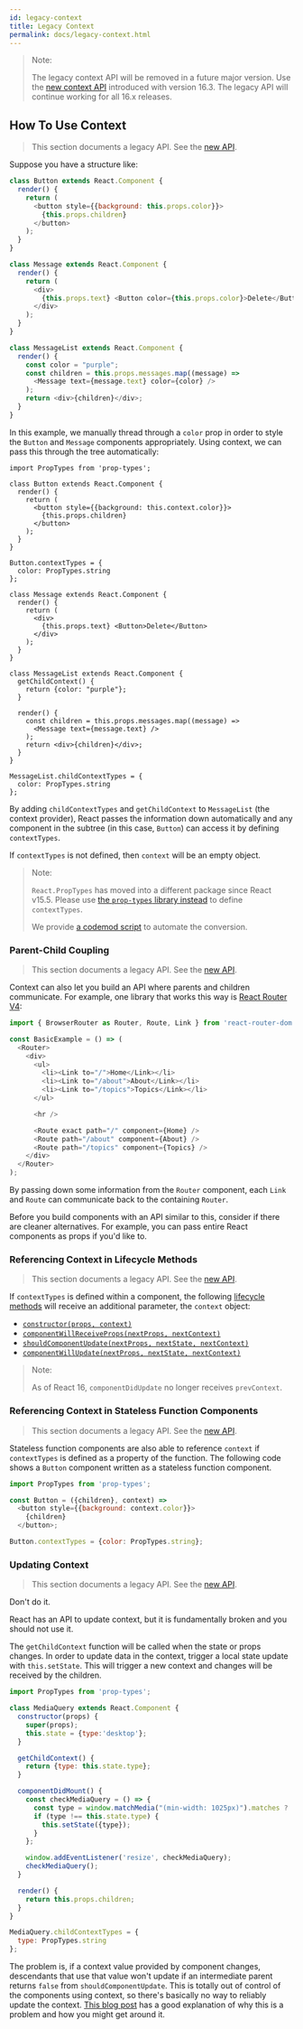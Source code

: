```yaml
---
id: legacy-context
title: Legacy Context
permalink: docs/legacy-context.html
---
```


> Note:
>
> The legacy context API will be removed in a future major version.
> Use the [new context API](/docs/context.html) introduced with version 16.3.
> The legacy API will continue working for all 16.x releases.

## How To Use Context

> This section documents a legacy API. See the [new API](/docs/context.html).

Suppose you have a structure like:

```javascript
class Button extends React.Component {
  render() {
    return (
      <button style={{background: this.props.color}}>
        {this.props.children}
      </button>
    );
  }
}

class Message extends React.Component {
  render() {
    return (
      <div>
        {this.props.text} <Button color={this.props.color}>Delete</Button>
      </div>
    );
  }
}

class MessageList extends React.Component {
  render() {
    const color = "purple";
    const children = this.props.messages.map((message) =>
      <Message text={message.text} color={color} />
    );
    return <div>{children}</div>;
  }
}
```

In this example, we manually thread through a `color` prop in order to style the `Button` and `Message` components appropriately. Using context, we can pass this through the tree automatically:

```javascript{6,13-15,21,28-30,40-42}
import PropTypes from 'prop-types';

class Button extends React.Component {
  render() {
    return (
      <button style={{background: this.context.color}}>
        {this.props.children}
      </button>
    );
  }
}

Button.contextTypes = {
  color: PropTypes.string
};

class Message extends React.Component {
  render() {
    return (
      <div>
        {this.props.text} <Button>Delete</Button>
      </div>
    );
  }
}

class MessageList extends React.Component {
  getChildContext() {
    return {color: "purple"};
  }

  render() {
    const children = this.props.messages.map((message) =>
      <Message text={message.text} />
    );
    return <div>{children}</div>;
  }
}

MessageList.childContextTypes = {
  color: PropTypes.string
};
```

By adding `childContextTypes` and `getChildContext` to `MessageList` (the context provider), React passes the information down automatically and any component in the subtree (in this case, `Button`) can access it by defining `contextTypes`.

If `contextTypes` is not defined, then `context` will be an empty object.

> Note:
>
> `React.PropTypes` has moved into a different package since React v15.5. Please use [the `prop-types` library instead](https://www.npmjs.com/package/prop-types) to define `contextTypes`.
>
> We provide [a codemod script](/blog/2017/04/07/react-v15.5.0.html#migrating-from-react.proptypes) to automate the conversion.

### Parent-Child Coupling

> This section documents a legacy API. See the [new API](/docs/context.html).

Context can also let you build an API where parents and children communicate. For example, one library that works this way is [React Router V4](https://reacttraining.com/react-router):

```javascript
import { BrowserRouter as Router, Route, Link } from 'react-router-dom';

const BasicExample = () => (
  <Router>
    <div>
      <ul>
        <li><Link to="/">Home</Link></li>
        <li><Link to="/about">About</Link></li>
        <li><Link to="/topics">Topics</Link></li>
      </ul>

      <hr />

      <Route exact path="/" component={Home} />
      <Route path="/about" component={About} />
      <Route path="/topics" component={Topics} />
    </div>
  </Router>
);
```

By passing down some information from the `Router` component, each `Link` and `Route` can communicate back to the containing `Router`.

Before you build components with an API similar to this, consider if there are cleaner alternatives. For example, you can pass entire React components as props if you'd like to.

### Referencing Context in Lifecycle Methods

> This section documents a legacy API. See the [new API](/docs/context.html).

If `contextTypes` is defined within a component, the following [lifecycle methods](/docs/react-component.html#the-component-lifecycle) will receive an additional parameter, the `context` object:

- [`constructor(props, context)`](/docs/react-component.html#constructor)
- [`componentWillReceiveProps(nextProps, nextContext)`](/docs/react-component.html#componentwillreceiveprops)
- [`shouldComponentUpdate(nextProps, nextState, nextContext)`](/docs/react-component.html#shouldcomponentupdate)
- [`componentWillUpdate(nextProps, nextState, nextContext)`](/docs/react-component.html#componentwillupdate)

> Note:
>
> As of React 16, `componentDidUpdate` no longer receives `prevContext`.

### Referencing Context in Stateless Function Components

> This section documents a legacy API. See the [new API](/docs/context.html).

Stateless function components are also able to reference `context` if `contextTypes` is defined as a property of the function. The following code shows a `Button` component written as a stateless function component.

```javascript
import PropTypes from 'prop-types';

const Button = ({children}, context) =>
  <button style={{background: context.color}}>
    {children}
  </button>;

Button.contextTypes = {color: PropTypes.string};
```

### Updating Context

> This section documents a legacy API. See the [new API](/docs/context.html).

Don't do it.

React has an API to update context, but it is fundamentally broken and you should not use it.

The `getChildContext` function will be called when the state or props changes. In order to update data in the context, trigger a local state update with `this.setState`. This will trigger a new context and changes will be received by the children.

```javascript
import PropTypes from 'prop-types';

class MediaQuery extends React.Component {
  constructor(props) {
    super(props);
    this.state = {type:'desktop'};
  }

  getChildContext() {
    return {type: this.state.type};
  }

  componentDidMount() {
    const checkMediaQuery = () => {
      const type = window.matchMedia("(min-width: 1025px)").matches ? 'desktop' : 'mobile';
      if (type !== this.state.type) {
        this.setState({type});
      }
    };

    window.addEventListener('resize', checkMediaQuery);
    checkMediaQuery();
  }

  render() {
    return this.props.children;
  }
}

MediaQuery.childContextTypes = {
  type: PropTypes.string
};
```

The problem is, if a context value provided by component changes, descendants that use that value won't update if an intermediate parent returns `false` from `shouldComponentUpdate`. This is totally out of control of the components using context, so there's basically no way to reliably update the context. [This blog post](https://medium.com/@mweststrate/how-to-safely-use-react-context-b7e343eff076) has a good explanation of why this is a problem and how you might get around it.
